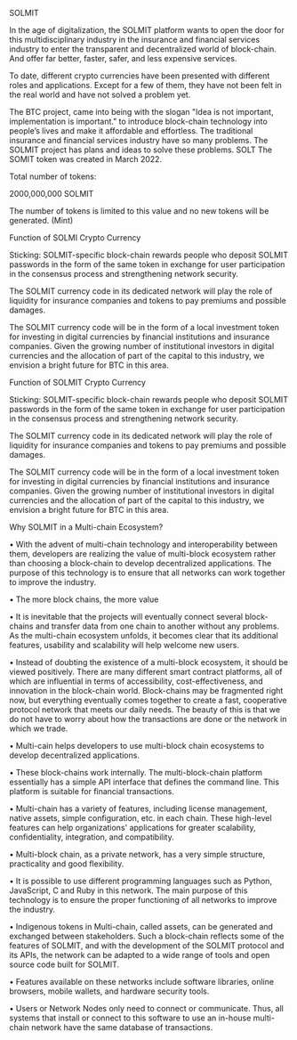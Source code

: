 SOLMIT

In the age of digitalization, the SOLMIT platform wants to open the door for this multidisciplinary industry in the insurance and financial services industry to enter the transparent and decentralized world of block-chain. And offer far better, faster, safer, and less expensive services.

To date, different crypto currencies have been presented with different roles and applications. Except for a few of them, they have not been felt in the real world and have not solved a problem yet.

The BTC project, came into being with the slogan "Idea is not important, implementation is important." to introduce block-chain technology into people’s lives and make it affordable and effortless. The traditional insurance and financial services industry have so many problems. The SOLMIT project has plans and ideas to solve these problems.
SOLT
The SOMIT token was created in March 2022.

Total number of tokens:

2000,000,000 SOLMIT

The number of tokens is limited to this value and no new tokens will be generated. (Mint)

Function of SOLMI Crypto Currency

Sticking: SOLMIT-specific block-chain rewards people who deposit SOLMIT passwords in the form of the same token in exchange for user participation in the consensus process and strengthening network security.

The SOLMIT currency code in its dedicated network will play the role of liquidity for insurance companies and tokens to pay premiums and possible damages.

The SOLMIT
currency code will be in the form of a local investment token for investing in digital currencies by financial institutions and insurance companies. Given the growing number of institutional investors in digital currencies and the allocation of part of the capital to this industry, we envision a bright future for BTC in this area.

Function of SOLMIT Crypto Currency

Sticking: SOLMIT-specific block-chain rewards people who deposit SOLMIT passwords in the form of the same token in exchange for user participation in the consensus process and strengthening network security.

The SOLMIT currency code in its dedicated network will play the role of liquidity for insurance companies and tokens to pay premiums and possible damages.

The SOLMIT currency code will be in the form of a local investment token for investing in digital currencies by financial institutions and insurance companies. Given the growing number of institutional investors in digital currencies and the allocation of part of the capital to this industry, we envision a bright future for BTC in this area.


Why SOLMIT in a Multi-chain Ecosystem?



•	With the advent of multi-chain technology and interoperability between them, developers are realizing the value of multi-block ecosystem rather than choosing a block-chain to develop decentralized applications. The purpose of this technology is to ensure that all networks can work together to improve the industry.



•	The more block chains, the more value



•	It is inevitable that the projects will eventually connect several block-chains and transfer data from one chain to another without any problems. As the multi-chain ecosystem unfolds, it becomes clear that its additional features, usability and scalability will help welcome new users.



•	Instead of doubting the existence of a multi-block ecosystem, it should be viewed positively. There are many different smart contract platforms, all of which are influential in terms of accessibility, cost-effectiveness, and innovation in the block-chain world. Block-chains may be fragmented right now, but everything eventually comes together to create a fast, cooperative protocol network that meets our daily needs. The beauty of this is that we do not have to worry about how the transactions are done or the network in which we trade.

















•	Multi-cain helps developers to use multi-block chain ecosystems to develop decentralized applications.

•	These block-chains work internally. The multi-block-chain platform essentially has a simple API interface that defines the command line. This platform is suitable for financial transactions.

•	Multi-chain has a variety of features, including license management, native assets, simple configuration, etc. in each chain. These high-level features can help organizations' applications for greater scalability, confidentiality, integration, and compatibility.

•	Multi-block chain, as a private network, has a very simple structure, practicality and good flexibility.

•	It is possible to use different programming languages such as Python, JavaScript, C and Ruby in this network. The main purpose of this technology is to ensure the proper functioning of all networks to improve the industry.

•	Indigenous tokens in Multi-chain, called assets, can be generated and exchanged between stakeholders. Such a block-chain reflects some of the features of SOLMIT, and with the development of the SOLMIT protocol and its APIs, the network can be adapted to a wide range of tools and open source code built for SOLMIT.

•	Features available on these networks include software libraries, online browsers, mobile wallets, and hardware security tools.

•	Users or Network Nodes only need to connect or communicate. Thus, all systems that install or connect to this software to use an in-house multi-chain network have the same database of transactions.





